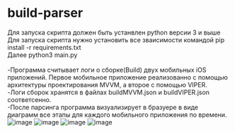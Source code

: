 # build-parser
Для запуска скрипта должен быть устанвлен python версии 3 и выше<br/>
Для запуска скрипта нужно установить все зваисимости командой pip install -r requirements.txt<br/>
Далее python3 main.py<br/>
<br/>
-Программа считывает логи о сборке(Build) двух мобильных iOS приложений. Первое мобильное приложение реализованно с помощью архитектуры проектирования MVVM, а второе с помощью VIPER.<br/>
-Логи сборок хранятся в файлах buildMVVM.json и buildVIPER.json соответсенно.<br/>
-После парсинга программа визуализирует в бразуере в виде диаграмм все этапы для каждого мобильного приложения по времени.<br/>
![image](https://user-images.githubusercontent.com/12017537/164332519-a3b867d9-87d0-40b2-b672-804f2a55712f.png)
![image](https://user-images.githubusercontent.com/12017537/164332556-9b4ba093-69ce-4ccc-8a86-6b6a35dc312c.png)
![image](https://user-images.githubusercontent.com/12017537/164332579-4948258f-440d-45b2-a724-13254c3a1f1b.png)
![image](https://user-images.githubusercontent.com/12017537/164332610-f2221c1d-03c0-451c-9e9d-714032d716f0.png)
